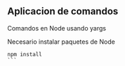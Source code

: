 ## Aplicacion de comandos

Comandos en Node usando yargs

Necesario instalar paquetes de Node

````
npm install
```